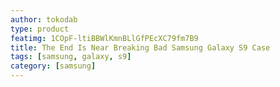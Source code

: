 ```yaml
---
author: tokodab
type: product
featimg: 1COpF-ltiBBWlKmnBLlGfPEcXC79fm7B9
title: The End Is Near Breaking Bad Samsung Galaxy S9 Case
tags: [samsung, galaxy, s9]
category: [samsung]
---
```

